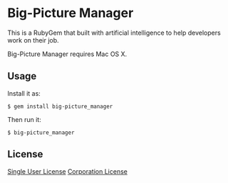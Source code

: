# Big-Picture Manager

This is a RubyGem that built with artificial intelligence to help developers work on their job.

Big-Picture Manager requires Mac OS X.

## Usage

Install it as:

    $ gem install big-picture_manager

Then run it:

    $ big-picture_manager

## License

[Single User License](https://www.paypal.com/cgi-bin/webscr?cmd=_s-xclick&hosted_button_id=BL6ALCBPUHLY4)
[Corporation License](https://www.paypal.com/cgi-bin/webscr?cmd=_s-xclick&hosted_button_id=HYEJY4XFRM9PQ)